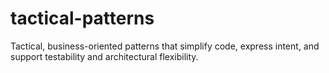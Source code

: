 # tactical-patterns
Tactical, business-oriented patterns that simplify code, express intent, and support testability and architectural flexibility.
